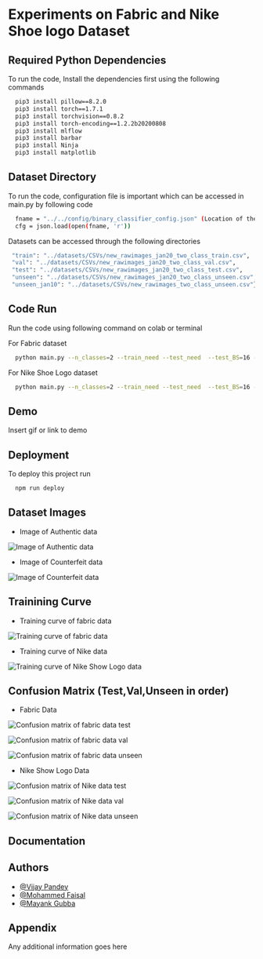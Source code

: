 
# Experiments on Fabric and Nike Shoe logo Dataset




## Required Python Dependencies

To run the code, Install the dependencies first using the following commands

```bash
  pip3 install pillow==8.2.0
  pip3 install torch==1.7.1
  pip3 install torchvision==0.8.2
  pip3 install torch-encoding==1.2.2b20200808
  pip3 install mlflow
  pip3 install barbar
  pip3 install Ninja
  pip3 install matplotlib
```


## Dataset Directory

To run the code, configuration file is important which can be accessed in main.py by following code

```bash
  fname = "../../config/binary_classifier_config.json" (Location of the config file)
  cfg = json.load(open(fname, 'r'))
```
Datasets can be accessed through the following directories

```bash
 "train": "../datasets/CSVs/new_rawimages_jan20_two_class_train.csv", 
 "val": "../datasets/CSVs/new_rawimages_jan20_two_class_val.csv",
 "test": "../datasets/CSVs/new_rawimages_jan20_two_class_test.csv",
 "unseen": "../datasets/CSVs/new_rawimages_jan20_two_class_unseen.csv",
 "unseen_jan10": "../datasets/CSVs/new_rawimages_two_class_unseen.csv"},
```

## Code Run

Run the code using following command on colab or terminal


For Fabric dataset
```bash
  python main.py --n_classes=2 --train_need --test_need  --test_BS=16 --train_BS=8  --model=FENet --use_pretrained --num_epochs=30 --scheduler="cosine" --lr=0.001 --num_workers=0
```
 For Nike Shoe Logo dataset
```bash
  python main.py --n_classes=2 --train_need --test_need  --test_BS=16 --train_BS=8  --model=FENet --use_pretrained --num_epochs=30 --scheduler="cosine" --lr=0.001 --num_workers=0
```   
## Demo

Insert gif or link to demo


## Deployment

To deploy this project run

```bash
  npm run deploy
```


## Dataset Images

- Image of Authentic data

![Image of Authentic data](https://github.com/faisu07/Fbric-Experimentation/blob/main/real.jpg)

- Image of Counterfeit data

![Image of Counterfeit data](https://github.com/faisu07/Fbric-Experimentation/blob/main/counterfeit.jpg)


## Trainining Curve 

- Training curve of fabric data

![Training curve of fabric data](https://github.com/faisu07/Fbric-Experimentation/blob/main/Accuracy_fabric_val.png)

- Training curve of Nike data

![Training curve of Nike Show Logo data](https://github.com/faisu07/Fbric-Experimentation/blob/main/Accuracy_nike_val.png)

## Confusion Matrix  (Test,Val,Unseen in order)

- Fabric Data

![Confusion matrix of fabric data test](https://github.com/faisu07/Fbric-Experimentation/blob/main/cm_test.png)

![Confusion matrix of fabric data val](https://github.com/faisu07/Fbric-Experimentation/blob/main/cm_val.png)

![Confusion matrix of fabric data unseen](https://github.com/faisu07/Fbric-Experimentation/blob/main/cm_unseen.png)


- Nike Show Logo Data

![Confusion matrix of Nike data test](https://github.com/faisu07/Fbric-Experimentation/blob/main/Confusion_test.png)

![Confusion matrix of Nike data val](https://github.com/faisu07/Fbric-Experimentation/blob/main/Confusion_val.png)

![Confusion matrix of Nike data unseen](https://github.com/faisu07/Fbric-Experimentation/blob/main/Confusion_unseen.png)



## Documentation


## Authors

- [@Vijay Pandey](https://www.linkedin.com/in/vijay-pandey-29a0a35a)
- [@Mohammed Faisal](www.linkedin.com/in/mohammed-faisal-771b8818b)
- [@Mayank Gubba](https://www.linkedin.com/in/mayank-gubba/)


## Appendix

Any additional information goes here

